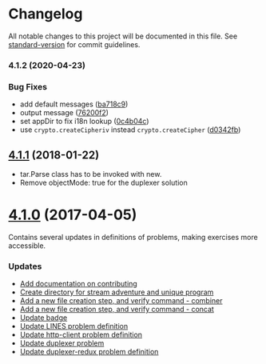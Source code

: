 # Changelog

All notable changes to this project will be documented in this file. See [standard-version](https://github.com/conventional-changelog/standard-version) for commit guidelines.

### 4.1.2 (2020-04-23)


### Bug Fixes

* add default messages ([ba718c9](https://github.com/substack/stream-adventure/commit/ba718c96e2e1c1b8d317ee8a9df31023113e8cc0))
* output message ([76200f2](https://github.com/substack/stream-adventure/commit/76200f29303622838d8517608ad8b298aa8e93c8))
* set appDir to fix i18n lookup ([0c4b04c](https://github.com/substack/stream-adventure/commit/0c4b04cc64c832f0af02ebb71fc956b993e87644))
* use `crypto.createCipheriv` instead `crypto.createCipher` ([d0342fb](https://github.com/substack/stream-adventure/commit/d0342fbb5925176b348b63fe9ad14a07a1d100b4))

<a name="4.1.1"></a>
## [4.1.1](https://github.com/substack/stream-adventure/compare/4.1.0...4.1.1) (2018-01-22)

* tar.Parse class has to be invoked with new.
* Remove objectMode: true for the duplexer solution

<a name="4.1.0"></a>
# [4.1.0](https://github.com/workshopper/stream-adventure/compare/4.0.5...4.1.0) (2017-04-05)


Contains several updates in definitions of problems, making exercises more accessible.

### Updates

* [Add documentation on contributing](https://github.com/workshopper/stream-adventure/pull/187)
* [Create directory for stream adventure and unique program](https://github.com/workshopper/stream-adventure/pull/188)
* [Add a new file creation step, and verify command - combiner](https://github.com/workshopper/stream-adventure/pull/189)
* [Add a new file creation step, and verify command - concat](https://github.com/workshopper/stream-adventure/pull/190)
* [Update badge](https://github.com/workshopper/stream-adventure/pull/192)
* [Update LINES problem definition](https://github.com/workshopper/stream-adventure/pull/193)
* [Update http-client problem definition](https://github.com/workshopper/stream-adventure/pull/194)
* [Update duplexer problem](https://github.com/workshopper/stream-adventure/pull/196)
* [Update duplexer-redux problem definition](https://github.com/workshopper/stream-adventure/pull/197)
